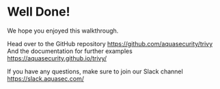 # Well Done!

We hope you enjoyed this walkthrough. 

Head over to the GitHub repository https://github.com/aquasecurity/trivy
And the documentation for further examples https://aquasecurity.github.io/trivy/

If you have any questions, make sure to join our Slack channel https://slack.aquasec.com/